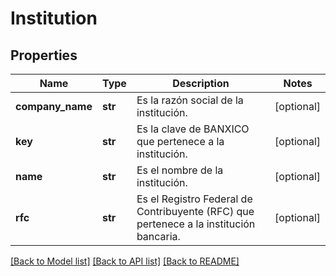 # Institution

## Properties
Name | Type | Description | Notes
------------ | ------------- | ------------- | -------------
**company_name** | **str** | Es la razón social de la institución. | [optional] 
**key** | **str** | Es la clave de BANXICO que pertenece a la institución. | [optional] 
**name** | **str** | Es el nombre de la institución. | [optional] 
**rfc** | **str** | Es el Registro Federal de Contribuyente (RFC) que pertenece a la institución bancaria. | [optional] 

[[Back to Model list]](../README.md#documentation-for-models) [[Back to API list]](../README.md#documentation-for-api-endpoints) [[Back to README]](../README.md)

